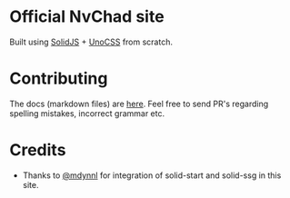 # Official NvChad site

Built using [SolidJS](https://www.solidjs.com/) + [UnoCSS](https://unocss.dev/) from scratch.  

# Contributing 

The docs (markdown files) are [here](https://github.com/NvChad/nvchad.github.io/tree/src/src/routes/(index)/docs). Feel free to send PR's regarding spelling mistakes, incorrect grammar etc.

# Credits

- Thanks to [@mdynnl](https://github.com/mdynnl) for integration of solid-start and solid-ssg in this site.
